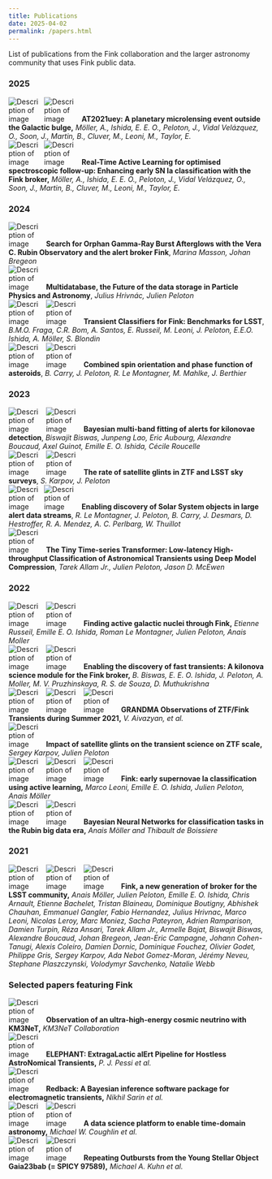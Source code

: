 ```yaml
---
title: Publications
date: 2025-04-02
permalink: /papers.html
---
```


<head>
    <meta charset="UTF-8">
    <meta name="viewport" content="width=device-width, initial-scale=1.0">
    <title>Clickable Image with Text</title>
    <style>
        .text-with-image img {
            max-width: 60px; /* Set a max width for the image */
            margin: 0px;
            margin-right: 10px; /* Space between image and text */
            display: inline-block; /* Ensure the image is treated as an inline element */
        }
        </style>
</head>

List of publications from the Fink collaboration and the larger astronomy community that uses Fink public data.

### 2025

<div class="text-with-image">
    <a href="https://arxiv.org/abs/2503.22331" target="_blank"><img src="https://img.shields.io/static/v1?label=&message=arxiv&color=critical&style=plastic&logo=fing&logoColor=white" alt="Description of image"></a><a href="https://www.aanda.org/articles/aa/abs/2025/04/contents/contents.html" target="_blank"><img src="https://img.shields.io/static/v1?label=&message=AA&color=blue&style=plastic&logo=&logoColor=white" alt="Description of image"></a>
    <b>AT2021uey: A planetary microlensing event outside the Galactic bulge,</b> <i> Möller, A., Ishida, E. E. O., Peloton, J., Vidal Velázquez, O., Soon, J., Martin, B., Cluver, M., Leoni, M., Taylor, E.</i>
</div>

<div class="text-with-image">
    <a href="https://arxiv.org/abs/2502.19555" target="_blank"><img src="https://img.shields.io/static/v1?label=&message=arxiv&color=critical&style=plastic&logo=fing&logoColor=white" alt="Description of image"></a><a href="https://doi.org/10.1017/pasa.2025.20" target="_blank"><img src="https://img.shields.io/static/v1?label=&message=PASA&color=blue&style=plastic&logo=&logoColor=white" alt="Description of image"></a>
    <b>Real-Time Active Learning for optimised spectroscopic follow-up: Enhancing early SN Ia classification with the Fink broker,</b> <i> Möller, A., Ishida, E. E. O., Peloton, J., Vidal Velázquez, O., Soon, J., Martin, B., Cluver, M., Leoni, M., Taylor, E.</i>
</div>

### 2024

<div class="text-with-image">
    <a href="https://arxiv.org/abs/2412.05061" target="_blank"><img src="https://img.shields.io/static/v1?label=&message=arxiv&color=critical&style=plastic&logo=fing&logoColor=white" alt="Description of image"></a>
    <b>Search for Orphan Gamma-Ray Burst Afterglows with the Vera C. Rubin Observatory and the alert broker Fink</b>,
    <i>Marina Masson, Johan Bregeon</i>
</div>

<div class="text-with-image">
    <a href="https://www.epj-conferences.org/articles/epjconf/pdf/2024/05/epjconf_chep2024_01039.pdf" target="_blank"> <img src="https://img.shields.io/static/v1?label=&message=CHEP2023&color=blue&style=plastic&logo=fing&logoColor=white" alt="Description of image"></a>
    <b>Multidatabase, the Future of the data storage in Particle Physics and Astronomy</b>, <i>Julius Hrivnác, Julien Peloton</i>
</div>

<div class="text-with-image">
    <a href="https://arxiv.org/abs/2404.08798" target="_blank"> <img src="https://img.shields.io/static/v1?label=&message=arxiv&color=critical&style=plastic&logo=fing&logoColor=white" alt="Description of image"></a> <a href="https://doi.org/10.1051/0004-6361/202450370" target="_blank"><img src="https://img.shields.io/static/v1?label=&message=AA&color=blue&style=plastic&logo=&logoColor=white" alt="Description of image"></a>
    <b>Transient Classifiers for Fink: Benchmarks for LSST</b>,
    <i>B.M.O. Fraga, C.R. Bom, A. Santos, E. Russeil, M. Leoni, J. Peloton, E.E.O. Ishida, A. Möller, S. Blondin</i>
</div>

<div class="text-with-image">
    <a href="https://arxiv.org/abs/2403.20179" target="_blank"><img src="https://img.shields.io/static/v1?label=&message=arxiv&color=critical&style=plastic&logo=fing&logoColor=white" alt="Description of image"></a> <a href="https://doi.org/10.1051/0004-6361/202449789" target="_blank"><img src="https://img.shields.io/static/v1?label=&message=AA&color=blue&style=plastic&logo=&logoColor=white" alt="Description of image"></a>
    <b>Combined spin orientation and phase function of asteroids</b>,
    <i>B. Carry, J. Peloton, R. Le Montagner, M. Mahlke, J. Berthier</i>
</div>

### 2023

<div class="text-with-image">
    <a href="https://arxiv.org/abs/2311.04845" target="_blank"><img src="https://img.shields.io/static/v1?label=&message=arxiv&color=critical&style=plastic&logo=fing&logoColor=white" alt="Description of image"></a> <a href="https://neurips.cc/virtual/2023/76211" target="_blank"><img src="https://img.shields.io/static/v1?label=&message=neurips&color=blue&style=plastic&logo=&logoColor=white" alt="Description of image"></a>
    <b>Bayesian multi-band fitting of alerts for kilonovae detection</b>,
    <i>Biswajit Biswas, Junpeng Lao, Eric Aubourg, Alexandre Boucaud, Axel Guinot, Emille E. O. Ishida, Cécile Roucelle</i>
</div>

<div class="text-with-image">
    <a href="https://arxiv.org/abs/2310.17322" target="_blank"><img src="https://img.shields.io/static/v1?label=&message=arxiv&color=critical&style=plastic&logo=fing&logoColor=white" alt="Description of image"></a> <a href="https://doi.org/10.31577/caosp.2023.53.4.69" target="_blank"><img src="https://img.shields.io/static/v1?label=&message=CAOSP&color=blue&style=plastic&logo=&logoColor=white" alt="Description of image"></a>
    <b>The rate of satellite glints in ZTF and LSST sky surveys</b>,
    <i>S. Karpov, J. Peloton</i>
</div>

<div class="text-with-image">
    <a href="https://arxiv.org/abs/2305.01123" target="_blank"><img src="https://img.shields.io/static/v1?label=&message=arxiv&color=critical&style=plastic&logo=fing&logoColor=white" alt="Description of image"></a><a href="https://doi.org/10.1051/0004-6361/202346905" target="_blank"><img src="https://img.shields.io/static/v1?label=&message=AA&color=blue&style=plastic&logo=&logoColor=white" alt="Description of image"></a>
    <b>Enabling discovery of Solar System objects in large alert data streams</b>,
    <i>R. Le Montagner, J. Peloton, B. Carry, J. Desmars, D. Hestroffer, R. A. Mendez, A. C. Perlbarg, W. Thuillot</i>
</div>

<div class="text-with-image">
    <a href="https://arxiv.org/abs/2303.08951" target="_blank"><img src="https://img.shields.io/static/v1?label=&message=arxiv&color=critical&style=plastic&logo=fing&logoColor=white" alt="Description of image"></a>
    <b>The Tiny Time-series Transformer: Low-latency High-throughput Classification of Astronomical Transients using Deep Model Compression</b>,
    <i>Tarek Allam Jr., Julien Peloton, Jason D. McEwen</i>
</div>


### 2022

<div class="text-with-image">
    <a href="https://arxiv.org/abs/2211.10987" target="_blank"><img src="https://img.shields.io/static/v1?label=&message=arxiv&color=critical&style=plastic&logo=fing&logoColor=white" alt="Description of image"></a> <a href="https://neurips.cc/virtual/2022/event/57026" target="_blank"><img src="https://img.shields.io/static/v1?label=&message=neurips&color=blue&style=plastic&logo=&logoColor=white" alt="Description of image"></a> <b>Finding active galactic nuclei through Fink,</b><i> Etienne Russeil, Emille E. O. Ishida, Roman Le Montagner, Julien Peloton, Anais Moller</i>
</div>

<div class="text-with-image">
    <a href="https://arxiv.org/abs/2210.17433" target="_blank"><img src="https://img.shields.io/static/v1?label=&message=arxiv&color=critical&style=plastic&logo=fing&logoColor=white" alt="Description of image"></a> <a href="https://doi.org/10.1051/0004-6361/202245340" target="_blank"><img src="https://img.shields.io/static/v1?label=&message=AA&color=blue&style=plastic&logo=&logoColor=white" alt="Description of image"></a> <b>Enabling the discovery of fast transients: A kilonova science module for the Fink broker,</b><i> B. Biswas, E. E. O. Ishida, J. Peloton, A. Moller, M. V. Pruzhinskaya, R. S. de Souza, D. Muthukrishna</i>
</div>

<div class="text-with-image">
    <a href="https://arxiv.org/abs/2202.09766" target="_blank"><img src="https://img.shields.io/static/v1?label=&message=arxiv&color=critical&style=plastic&logo=fing&logoColor=white" alt="Description of image"></a> <a href="https://doi.org/10.1093/mnras/stac2054" target="_blank"><img src="https://img.shields.io/static/v1?label=&message=mnras&color=blue&style=plastic&logo=&logoColor=white" alt="Description of image"></a> <a href="https://github.com/astrolabsoftware/fink_grandma_kn" target="_blank"><img src="https://img.shields.io/static/v1?label=&message=data&color=orange&style=plastic&logo=&logoColor=white" alt="Description of image"></a>
    <b>GRANDMA Observations of ZTF/Fink Transients during Summer 2021,</b><i> V. Aivazyan, et al.</i>
</div>

<div class="text-with-image">
    <a href="https://arxiv.org/abs/2202.05719" target="_blank"><img src="https://img.shields.io/static/v1?label=&message=arxiv&color=critical&style=plastic&logo=fing&logoColor=white" alt="Description of image"></a>
    <b>Impact of satellite glints on the transient science on ZTF scale,</b><i> Sergey Karpov, Julien Peloton</i>
</div>

<div class="text-with-image">
    <a href="https://arxiv.org/abs/2111.11438" target="_blank"><img src="https://img.shields.io/static/v1?label=&message=arxiv&color=critical&style=plastic&logo=fing&logoColor=white" alt="Description of image"></a>
    <a href="https://doi.org/10.1051/0004-6361/202142715" target="_blank"><img src="https://img.shields.io/static/v1?label=&message=A%26A&color=blue&style=plastic&logo=&logoColor=white" alt="Description of image"></a>
    <a href="https://doi.org/10.5281/zenodo.5645609" target="_blank"><img src="https://img.shields.io/static/v1?label=&message=zenodo&color=green&style=plastic&logo=&logoColor=white" alt="Description of image"></a>
    <b>Fink: early supernovae Ia classification using active learning,</b><i> Marco Leoni, Emille E. O. Ishida, Julien Peloton, Anais Möller</i>
</div>

<div class="text-with-image">
    <a href="https://arxiv.org/pdf/2207.04578" target="_blank"><img src="https://img.shields.io/static/v1?label=&message=arxiv&color=critical&style=plastic&logo=fing&logoColor=white" alt="Description of image"></a>
    <a href="https://ml4astro.github.io/icml2022/" target="_blank"><img src="https://img.shields.io/static/v1?label=&message=ICML&color=blue&style=plastic&logo=&logoColor=white" alt="Description of image"></a>
    <b>Bayesian Neural Networks for classification tasks in the Rubin big data era,</b><i> Anais Möller and Thibault de Boissiere</i>
</div>

### 2021

<div class="text-with-image">
    <a href="https://arxiv.org/abs/2009.10185" target="_blank"><img src="https://img.shields.io/static/v1?label=&message=arxiv&color=critical&style=plastic&logo=fing&logoColor=white" alt="Description of image"></a>
    <a href="https://doi.org/10.1093/mnras/staa3602" target="_blank"><img src="https://img.shields.io/static/v1?label=&message=mnras&color=blue&style=plastic&logo=&logoColor=white" alt="Description of image"></a>
    <a href="https://doi.org/10.5281/zenodo.4036589" target="_blank"><img src="https://img.shields.io/static/v1?label=&message=zenodo&color=green&style=plastic&logo=&logoColor=white" alt="Description of image"></a>
    <b>Fink, a new generation of broker for the LSST community,</b><i> Anais Möller, Julien Peloton, Emille E. O. Ishida, Chris Arnault, Etienne Bachelet, Tristan Blaineau, Dominique Boutigny, Abhishek Chauhan, Emmanuel Gangler, Fabio Hernandez, Julius Hrivnac, Marco Leoni, Nicolas Leroy, Marc Moniez, Sacha Pateyron, Adrien Ramparison, Damien Turpin, Réza Ansari, Tarek Allam Jr., Armelle Bajat, Biswajit Biswas, Alexandre Boucaud, Johan Bregeon, Jean-Eric Campagne, Johann Cohen-Tanugi, Alexis Coleiro, Damien Dornic, Dominique Fouchez, Olivier Godet, Philippe Gris, Sergey Karpov, Ada Nebot Gomez-Moran, Jérémy Neveu, Stephane Plaszczynski, Volodymyr Savchenko, Natalie Webb</i>
</div>


### Selected papers featuring Fink

<div class="text-with-image">
    <a href="https://doi.org/10.1038/s41586-024-08543-1" target="_blank"><img src="https://img.shields.io/static/v1?label=&message=Nature&color=blue&style=plastic&logo=&logoColor=white" alt="Description of image"></a>
    <b>Observation of an ultra-high-energy cosmic neutrino with KM3NeT,</b> <i>KM3NeT Collaboration</i>
</div>


<div class="text-with-image">
    <a href="https://arxiv.org/abs/2404.18165" target="_blank"><img src="https://img.shields.io/static/v1?label=&message=arxiv&color=critical&style=plastic&logo=fing&logoColor=white" alt="Description of image"></a>
    <b>ELEPHANT: ExtragaLactic alErt Pipeline for Hostless AstroNomical Transients,</b> <i> P. J. Pessi et al.</i>
</div>

<div class="text-with-image">
    <a href="https://arxiv.org/abs/2308.12806" target="_blank"><img src="https://img.shields.io/static/v1?label=&message=arxiv&color=critical&style=plastic&logo=fing&logoColor=white" alt="Description of image"></a>
    <b>Redback: A Bayesian inference software package for electromagnetic transients,</b><i> Nikhil Sarin et al.</i>
</div>

<div class="text-with-image">
    <a href="https://arxiv.org/abs/2305.00108" target="_blank"><img src="https://img.shields.io/static/v1?label=&message=arxiv&color=critical&style=plastic&logo=fing&logoColor=white" alt="Description of image"></a>
    <a href="https://ui.adsabs.harvard.edu/link_gateway/2023ApJS..267...31C/doi:10.3847/1538-4365/acdee1" target="_blank"><img src="https://img.shields.io/static/v1?label=&message=ApJS&color=blue&style=plastic&logo=&logoColor=white" alt="Description of image"></a>
    <b>A data science platform to enable time-domain astronomy,</b><i> Michael W. Coughlin et al.</i>
</div>

<div class="text-with-image">
    <a href="https://arxiv.org/abs/2303.09409" target="_blank"><img src="https://img.shields.io/static/v1?label=&message=arxiv&color=critical&style=plastic&logo=fing&logoColor=white" alt="Description of image"></a>
    <a href="https://doi.org/10.3847/2515-5172/acc4c9" target="_blank"><img src="https://img.shields.io/static/v1?label=&message=RNAAS&color=blue&style=plastic&logo=&logoColor=white" alt="Description of image"></a>
    <b>Repeating Outbursts from the Young Stellar Object Gaia23bab (= SPICY 97589),</b><i> Michael A. Kuhn et al.</i>
</div>
